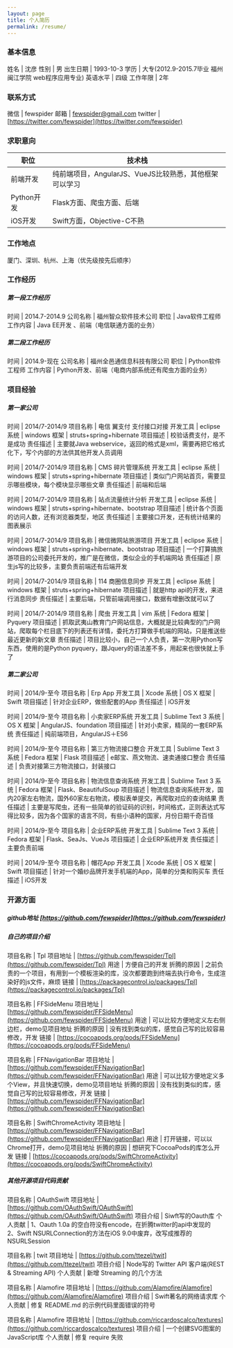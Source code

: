 ```yaml
---
layout: page
title: 个人简历
permalink: /resume/
---
```


### 基本信息

姓名 | 沈彦
性别 | 男
出生日期 | 1993-10-3
学历 | 大专(2012.9-2015.7毕业 福州闽江学院 web程序应用专业)
英语水平 | 四级
工作年限 | 2年

### 联系方式

微信 | fewspider
邮箱 | [fewspider@gmail.com](mailto:fewspider@gmail.com)
twitter | [https://twitter.com/fewspider](https://twitter.com/fewspider)

### 求职意向

职位 | 技术栈
----|------
前端开发 | 纯前端项目，AngularJS、VueJS比较熟悉，其他框架可以学习
Python开发 | Flask方面、爬虫方面、后端
iOS开发 | Swift方面，Objective-C不熟

### 工作地点

厦门、深圳、杭州、上海（优先级按先后顺序）

### 工作经历

##### 第一段工作经历

时间 | 2014.7-2014.9
公司名称 | 福州智众软件技术公司 
职位 | Java软件工程师
工作内容 | Java EE开发 、前端（电信联通方面的业务）

##### 第二段工作经历

时间 | 2014.9-现在
公司名称 | 福州全邑通信息科技有限公司
职位 | Python软件工程师
工作内容 | Python开发、前端（电商内部系统还有爬虫方面的业务）

### 项目经验

##### 第一家公司

时间 | 2014/7-2014/9
项目名称 | 电信 翼支付 支付接口对接
开发工具 | eclipse 
系统 | windows 
框架 | struts+spring+hibernate 
项目描述 | 校验话费支付，是不是成功
责任描述 | 主要就Java webservice，返回的格式是xml，需要再把它格式化下，写个内部的方法供其他开发人员调用

时间 | 2014/7-2014/9
项目名称 | CMS 碎片管理系统 
开发工具 | eclipse 
系统 | windows 
框架 | struts+spring+hibernate 
项目描述 | 类似门户网站首页，需要显示哪些模块，每个模块显示哪些文章
责任描述 | 前端和后端

时间 | 2014/7-2014/9
项目名称 | 站点流量统计分析 
开发工具 | eclipse 
系统 | windows 
框架 | struts+spring+hibernate、bootstrap
项目描述 | 统计各个页面的访问人数，还有浏览器类型，地区
责任描述 | 主要接口开发，还有统计结果的图表展示

时间 | 2014/7-2014/9
项目名称 | 微信微网站旅游项目 
开发工具 | eclipse 
系统 | windows 
框架 | struts+spring+hibernate、bootstrap
项目描述 | 一个打算搞旅游项目的公司委托开发的，推广是在微信，类似企业的手机端网站
责任描述 | 原生js写的比较多，主要负责前端还有后端开发

时间 | 2014/7-2014/9
项目名称 | 114 商圈信息同步 
开发工具 | eclipse 
系统 | windows 
框架 | struts+spring+hibernate 
项目描述 | 就是http api的开发，来进行消息同步
责任描述 | 主要后端，只管前端调用接口，数据有增删改就可以了

时间 | 2014/7-2014/9
项目名称 | 爬虫 
开发工具 | vim 
系统 | Fedora 
框架 | Pyquery
项目描述 | 抓取武夷山教育门户网站信息，大概就是比较典型的门户网站，爬取每个栏目底下的列表还有详情，委托方打算做手机端的网站，只是推送些最近更新的新文章
责任描述 | 项目比较小，自己一个人负责，第一次用Python写东西，使用的是Python pyquery，跟Jquery的语法差不多，用起来也很快就上手了

##### 第二家公司

时间 | 2014/9-至今
项目名称 | Erp App 
开发工具 | Xcode 
系统 | OS X 
框架 | Swift 
项目描述 | 针对企业ERP，做些配套的App
责任描述 | iOS开发

时间 | 2014/9-至今
项目名称 | 小卖家ERP系统 
开发工具 | Sublime Text 3 
系统 | OS X 
框架 | AngularJS、foundation
项目描述 | 针对小卖家，精简的一套ERP系统
责任描述 | 纯前端项目，AngularJS＋ES6

时间 | 2014/9-至今
项目名称 | 第三方物流接口整合 
开发工具 | Sublime Text 3 
系统 | Fedora 
框架 | Flask 
项目描述 | e邮宝、燕文物流、速卖通接口整合
责任描述 | 负责对接第三方物流接口，封装接口

时间 | 2014/9-至今
项目名称 | 物流信息查询系统 
开发工具 | Sublime Text 3 
系统 | Fedora
框架 | Flask、BeautifulSoup 
项目描述 | 物流信息查询系统开发，国内20家左右物流，国外60家左右物流，模拟表单提交，再爬取对应的查询结果
责任描述 | 主要是写爬虫，还有一些简单的验证码的识别，时间格式，正则表达式写得比较多，因为各个国家的语言不同，有些小语种的国家，月份日期千奇百怪

时间 | 2014/9-至今
项目名称 | 企业ERP系统 
开发工具 | Sublime Text 3 
系统 | Fedora 
框架 | Flask、SeaJs、VueJs
项目描述 | 企业ERP系统开发
责任描述 | 主要负责前端

时间 | 2014/9-至今
项目名称 | 帽花App 
开发工具 | Xcode 
系统 | OS X 
框架 | Swift 
项目描述 | 针对一个婚纱品牌开发手机端的App，简单的分类和购买车
责任描述 | iOS开发

### 开源方面

##### github地址 [https://github.com/fewspider](https://github.com/fewspider)

##### 自己的项目介绍

项目名称 | Tpl 
项目地址 | [https://github.com/fewspider/Tpl](https://github.com/fewspider/Tpl)
用途 | 方便自己的开发
折腾的原因 | 之前负责的一个项目，有用到一个模板渲染的库，没次都要跑到终端去执行命令，生成渲染好的js文件，麻烦
链接 | [https://packagecontrol.io/packages/Tpl](https://packagecontrol.io/packages/Tpl)

项目名称 | FFSideMenu 
项目地址 | [https://github.com/fewspider/FFSideMenu](https://github.com/fewspider/FFSideMenu)
用途 | 可以比较方便地定义左右侧边栏，demo见项目地址
折腾的原因 | 没有找到类似的库，感觉自己写的比较容易修改，开发
链接 | [https://cocoapods.org/pods/FFSideMenu](https://cocoapods.org/pods/FFSideMenu)

项目名称 | FFNavigationBar 
项目地址 | [https://github.com/fewspider/FFNavigationBar](https://github.com/fewspider/FFNavigationBar)
用途 | 可以比较方便地定义多个View，并且快速切换，demo见项目地址
折腾的原因 | 没有找到类似的库，感觉自己写的比较容易修改，开发
链接 | [https://github.com/fewspider/FFNavigationBar](https://github.com/fewspider/FFNavigationBar)

项目名称 | SwiftChromeActivity 
项目地址 | [https://github.com/fewspider/FFNavigationBar](https://github.com/fewspider/FFNavigationBar)
用途 | 打开链接，可以以Chrome打开，demo见项目地址
折腾的原因 | 想研究下CocoaPods的库怎么开发
链接 | [https://cocoapods.org/pods/SwiftChromeActivity](https://cocoapods.org/pods/SwiftChromeActivity)

##### 其他开源项目代码贡献

项目名称 | OAuthSwift 
项目地址 | [https://github.com/OAuthSwift/OAuthSwift](https://github.com/OAuthSwift/OAuthSwift)
项目介绍 | Siwft写的Oauth库
个人贡献 | 1、Oauth 1.0a 的空白符没有encode，在折腾twitter的api中发现的 <br/> 2、Swift NSURLConnection的方法在iOS 9.0中废弃，改写成推荐的 NSURLSession

项目名称 | twit 
项目地址 | [https://github.com/ttezel/twit](https://github.com/ttezel/twit)
项目介绍 | Node写的 Twitter API 客户端(REST & Streaming API)
个人贡献 | 新增 Streaming 的几个方法

项目名称 | Alamofire 
项目地址 | [https://github.com/Alamofire/Alamofire](https://github.com/Alamofire/Alamofire)
项目介绍 | Swift著名的网络请求库
个人贡献 | 修复 README.md 的示例代码里面错误的符号

项目名称 | Alamofire 
项目地址 | [https://github.com/riccardoscalco/textures](https://github.com/riccardoscalco/textures)
项目介绍 | 一个创建SVG图案的JavaScript库
个人贡献 | 修复 require 失败
